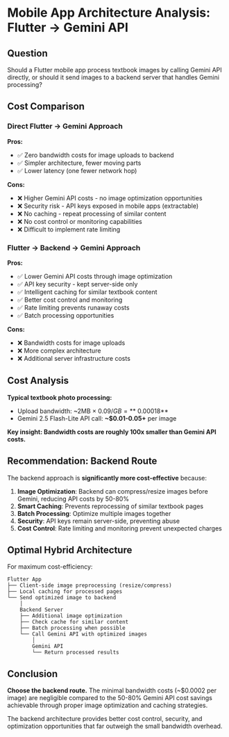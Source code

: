 # Mobile App Architecture Analysis: Flutter → Gemini API

## Question
Should a Flutter mobile app process textbook images by calling Gemini API directly, or should it send images to a backend server that handles Gemini processing?

## Cost Comparison

### Direct Flutter → Gemini Approach
**Pros:**
- ✅ Zero bandwidth costs for image uploads to backend
- ✅ Simpler architecture, fewer moving parts
- ✅ Lower latency (one fewer network hop)

**Cons:**
- ❌ Higher Gemini API costs - no image optimization opportunities
- ❌ Security risk - API keys exposed in mobile apps (extractable)
- ❌ No caching - repeat processing of similar content
- ❌ No cost control or monitoring capabilities
- ❌ Difficult to implement rate limiting

### Flutter → Backend → Gemini Approach
**Pros:**
- ✅ Lower Gemini API costs through image optimization
- ✅ API key security - kept server-side only
- ✅ Intelligent caching for similar textbook content
- ✅ Better cost control and monitoring
- ✅ Rate limiting prevents runaway costs
- ✅ Batch processing opportunities

**Cons:**
- ❌ Bandwidth costs for image uploads
- ❌ More complex architecture
- ❌ Additional server infrastructure costs

## Cost Analysis

**Typical textbook photo processing:**
- Upload bandwidth: ~2MB × $0.09/GB = **~$0.00018**
- Gemini 2.5 Flash-Lite API call: **~$0.01-0.05+** per image

**Key insight: Bandwidth costs are roughly 100x smaller than Gemini API costs.**

## Recommendation: Backend Route

The backend approach is **significantly more cost-effective** because:

1. **Image Optimization**: Backend can compress/resize images before Gemini, reducing API costs by 50-80%
2. **Smart Caching**: Prevents reprocessing of similar textbook pages
3. **Batch Processing**: Optimize multiple images together
4. **Security**: API keys remain server-side, preventing abuse
5. **Cost Control**: Rate limiting and monitoring prevent unexpected charges

## Optimal Hybrid Architecture

For maximum cost-efficiency:

```
Flutter App
├── Client-side image preprocessing (resize/compress)
├── Local caching for processed pages
└── Send optimized image to backend
    │
    Backend Server
    ├── Additional image optimization
    ├── Check cache for similar content
    ├── Batch processing when possible
    └── Call Gemini API with optimized images
        │
        Gemini API
        └── Return processed results
```

## Conclusion

**Choose the backend route.** The minimal bandwidth costs (~$0.0002 per image) are negligible compared to the 50-80% Gemini API cost savings achievable through proper image optimization and caching strategies.

The backend architecture provides better cost control, security, and optimization opportunities that far outweigh the small bandwidth overhead.
